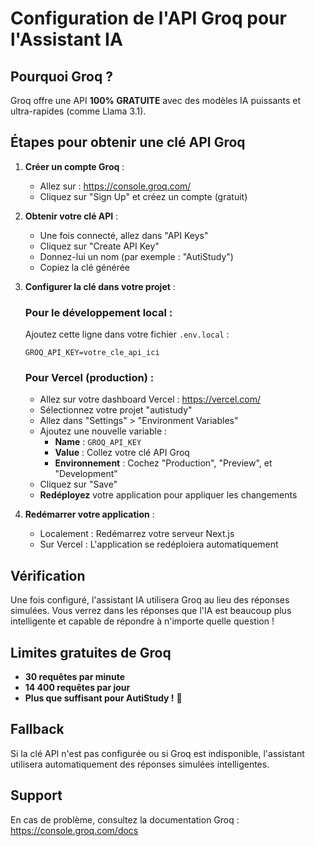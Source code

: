 # Configuration de l'API Groq pour l'Assistant IA

## Pourquoi Groq ?

Groq offre une API **100% GRATUITE** avec des modèles IA puissants et ultra-rapides (comme Llama 3.1).

## Étapes pour obtenir une clé API Groq

1. **Créer un compte Groq** :
   - Allez sur : https://console.groq.com/
   - Cliquez sur "Sign Up" et créez un compte (gratuit)

2. **Obtenir votre clé API** :
   - Une fois connecté, allez dans "API Keys"
   - Cliquez sur "Create API Key"
   - Donnez-lui un nom (par exemple : "AutiStudy")
   - Copiez la clé générée

3. **Configurer la clé dans votre projet** :

   ### Pour le développement local :
   Ajoutez cette ligne dans votre fichier `.env.local` :
   ```
   GROQ_API_KEY=votre_cle_api_ici
   ```

   ### Pour Vercel (production) :
   - Allez sur votre dashboard Vercel : https://vercel.com/
   - Sélectionnez votre projet "autistudy"
   - Allez dans "Settings" > "Environment Variables"
   - Ajoutez une nouvelle variable :
     - **Name** : `GROQ_API_KEY`
     - **Value** : Collez votre clé API Groq
     - **Environnement** : Cochez "Production", "Preview", et "Development"
   - Cliquez sur "Save"
   - **Redéployez** votre application pour appliquer les changements

4. **Redémarrer votre application** :
   - Localement : Redémarrez votre serveur Next.js
   - Sur Vercel : L'application se redéploiera automatiquement

## Vérification

Une fois configuré, l'assistant IA utilisera Groq au lieu des réponses simulées. Vous verrez dans les réponses que l'IA est beaucoup plus intelligente et capable de répondre à n'importe quelle question !

## Limites gratuites de Groq

- **30 requêtes par minute**
- **14 400 requêtes par jour**
- **Plus que suffisant pour AutiStudy !** 🎉

## Fallback

Si la clé API n'est pas configurée ou si Groq est indisponible, l'assistant utilisera automatiquement des réponses simulées intelligentes.

## Support

En cas de problème, consultez la documentation Groq : https://console.groq.com/docs


